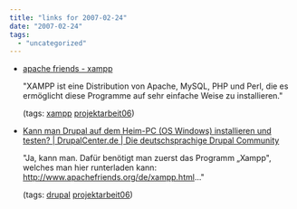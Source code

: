 ```yaml
---
title: "links for 2007-02-24"
date: "2007-02-24"
tags: 
  - "uncategorized"
---
```


- [apache friends - xampp](http://www.apachefriends.org/de/xampp.html)
    
    "XAMPP ist eine Distribution von Apache, MySQL, PHP und Perl, die es ermöglicht diese Programme auf sehr einfache Weise zu installieren."
    
    (tags: [xampp](http://del.icio.us/heinzwittenbrink/xampp) [projektarbeit06](http://del.icio.us/heinzwittenbrink/projektarbeit06))
    
- [Kann man Drupal auf dem Heim-PC (OS Windows) installieren und testen? | DrupalCenter.de | Die deutschsprachige Drupal Community](http://www.drupalcenter.de/node/930?PHPSESSID=f8758e6369e01d893bad6cd1d1c5a361)
    
    "Ja, kann man. Dafür benötigt man zuerst das Programm „Xampp", welches man hier runterladen kann: http://www.apachefriends.org/de/xampp.html..."
    
    (tags: [drupal](http://del.icio.us/heinzwittenbrink/drupal) [projektarbeit06](http://del.icio.us/heinzwittenbrink/projektarbeit06))
